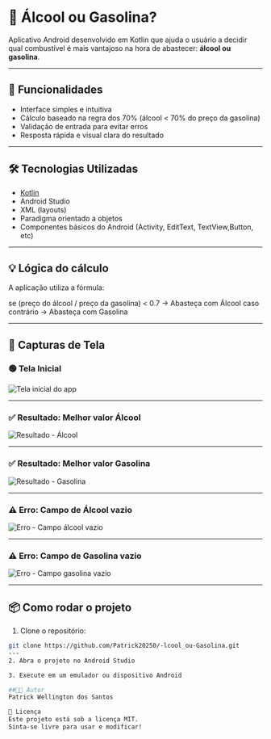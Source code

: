 # 🚗 Álcool ou Gasolina?

Aplicativo Android desenvolvido em Kotlin que ajuda o usuário a decidir qual combustível é mais vantajoso na hora de abastecer: **álcool ou gasolina**.

---

## 📱 Funcionalidades

- Interface simples e intuitiva
- Cálculo baseado na regra dos 70% (álcool < 70% do preço da gasolina)
- Validação de entrada para evitar erros
- Resposta rápida e visual clara do resultado

---

## 🛠️ Tecnologias Utilizadas

- [Kotlin](https://kotlinlang.org/)
- Android Studio
- XML (layouts)
- Paradigma orientado a objetos
- Componentes básicos do Android (Activity, EditText, TextView,Button, etc)

---

## 💡 Lógica do cálculo

A aplicação utiliza a fórmula:

se (preço do álcool / preço da gasolina) < 0.7 → Abasteça com Álcool
caso contrário → Abasteça com Gasolina


---

## 🎯 Capturas de Tela

### 🟢 Tela Inicial
![Tela inicial do app](https://github.com/user-attachments/assets/c3504271-98fc-47f7-97d9-d008f268cb14)

---

### ✅ Resultado: Melhor valor Álcool
![Resultado - Álcool](https://github.com/user-attachments/assets/21ead76e-274b-4526-ac22-1f802a861e8b)

---

### ✅ Resultado: Melhor valor Gasolina
![Resultado - Gasolina](https://github.com/user-attachments/assets/885f9bcf-06ee-4b2a-99dc-0d80bbe317b5)

---

### ⚠️ Erro: Campo de Álcool vazio
![Erro - Campo álcool vazio](https://github.com/user-attachments/assets/0b7521bd-679b-458a-a8c9-a788796f3896)

---

### ⚠️ Erro: Campo de Gasolina vazio
![Erro - Campo gasolina vazio](https://github.com/user-attachments/assets/c116c205-13eb-4fbf-aa43-f802b13f0cb8)



---


## 📦 Como rodar o projeto

1. Clone o repositório:
```bash
git clone https://github.com/Patrick20250/-lcool_ou-Gasolina.git
---
2. Abra o projeto no Android Studio

3. Execute em um emulador ou dispositivo Android

##👨‍💻 Autor
Patrick Wellington dos Santos

📝 Licença
Este projeto está sob a licença MIT.
Sinta-se livre para usar e modificar!

